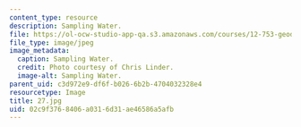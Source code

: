 ```yaml
---
content_type: resource
description: Sampling Water.
file: https://ol-ocw-studio-app-qa.s3.amazonaws.com/courses/12-753-geodynamics-seminar-spring-2006/02c9f3768406a0316d31ae46586a5afb_27.jpg
file_type: image/jpeg
image_metadata:
  caption: Sampling Water.
  credit: Photo courtesy of Chris Linder.
  image-alt: Sampling Water.
parent_uid: c3d972e9-df6f-b026-6b2b-4704032328e4
resourcetype: Image
title: 27.jpg
uid: 02c9f376-8406-a031-6d31-ae46586a5afb
---
```

